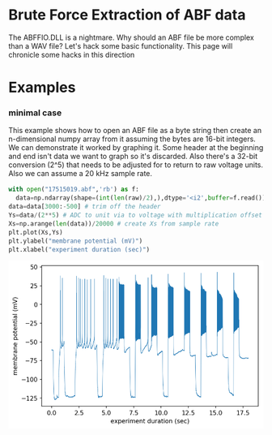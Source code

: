 # Brute Force Extraction of ABF data
The ABFFIO.DLL is a nightmare. Why should an ABF file be more complex than a WAV file? Let's hack some basic functionality. This page will chronicle some hacks in this direction

# Examples

### minimal case
This example shows how to open an ABF file as a byte string then create an n-dimensional numpy array from it assuming the bytes are 16-bit integers. We can demonstrate it worked by graphing it. Some header at the beginning and end isn't data we want to graph so it's discarded. Also there's a 32-bit conversion (2^5) that needs to be adjusted for to return to raw voltage units. Also we can assume a 20 kHz sample rate.
```python
with open("17515019.abf",'rb') as f:
  data=np.ndarray(shape=(int(len(raw)/2),),dtype='<i2',buffer=f.read())
data=data[3000:-500] # trim off the header
Ys=data/(2**5) # ADC to unit via to voltage with multiplication offset
Xs=np.arange(len(data))/20000 # create Xs from sample rate
plt.plot(Xs,Ys)
plt.ylabel("membrane potential (mV)")
plt.xlabel("experiment duration (sec)")
```

![](brute.png)
